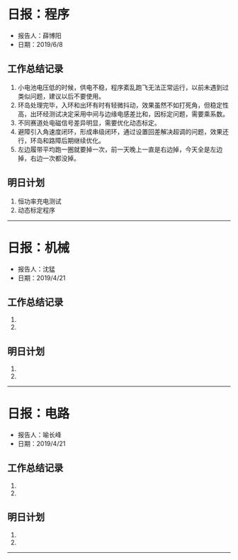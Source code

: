 # 日报：程序
* 报告人：薛博阳
* 日期：2019/6/8

## 工作总结记录

1. 小电池电压低的时候，供电不稳，程序紊乱跑飞无法正常运行，以前未遇到过类似问题，建议以后不要使用。
2. 环岛处理完毕，入环和出环有时有轻微抖动，效果虽然不如打死角，但稳定性高，出环经测试决定采用中间与边缘电感差比和，因标定问题，需要乘系数。
3. 不同赛道处电磁信号差异明显，需要优化动态标定。
4. 避障引入角速度闭环，形成串级闭环，通过设置回差解决超调的问题，效果还行，环岛和路障后期继续优化。
5. 左边履带平均跑一圈就要掉一次，前一天晚上一直是右边掉，今天全是左边掉，右边一次都没掉。



## 明日计划

1. 恒功率充电测试
2. 动态标定程序

-----------------------------------------------------


# 日报：机械
* 报告人：沈猛
* 日期：2019/4/21


## 工作总结记录

1. 
2. 


## 明日计划

1. 
2. 

-----------------------------------------------------


# 日报：电路
* 报告人：喻长峰
* 日期：2019/4/21


## 工作总结记录

1. 
2. 

## 明日计划

1. 
2. 

-----------------------------------------------------